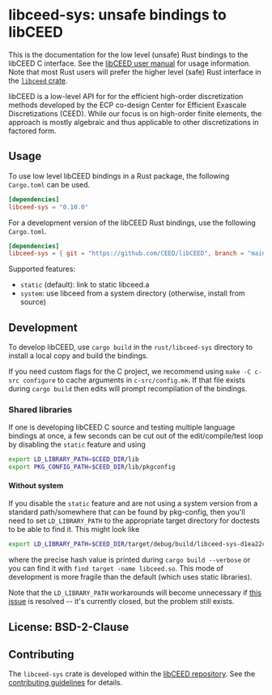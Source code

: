 # libceed-sys: unsafe bindings to libCEED

This is the documentation for the low level (unsafe) Rust bindings to the libCEED C interface.
See the [libCEED user manual](https://libceed.org) for usage information.
Note that most Rust users will prefer the higher level (safe) Rust interface in the [`libceed` crate](https://docs.rs/libceed).

libCEED is a low-level API for for the efficient high-order discretization methods developed by the ECP co-design Center for Efficient Exascale Discretizations (CEED).
While our focus is on high-order finite elements, the approach is mostly algebraic and thus applicable to other discretizations in factored form.

## Usage

To use low level libCEED bindings in a Rust package, the following `Cargo.toml` can be used.
```toml
[dependencies]
libceed-sys = "0.10.0"
```

For a development version of the libCEED Rust bindings, use the following `Cargo.toml`.
```toml
[dependencies]
libceed-sys = { git = "https://github.com/CEED/libCEED", branch = "main" }
```

Supported features:
* `static` (default): link to static libceed.a
* `system`: use libceed from a system directory (otherwise, install from source)

## Development

To develop libCEED, use `cargo build` in the `rust/libceed-sys` directory to install a local copy and build the bindings.

If you need custom flags for the C project, we recommend using `make -C c-src configure` to cache arguments in `c-src/config.mk`.
If that file exists during `cargo build` then edits will prompt recompilation of the bindings.

### Shared libraries
If one is developing libCEED C source and testing multiple language bindings at once, a few seconds can be cut out of the edit/compile/test loop by disabling the `static` feature and using

```bash
export LD_LIBRARY_PATH=$CEED_DIR/lib
export PKG_CONFIG_PATH=$CEED_DIR/lib/pkgconfig
```

#### Without system
If you disable the `static` feature and are not using a system version from a standard path/somewhere that can be found by pkg-config, then you'll need to set `LD_LIBRARY_PATH` to the appropriate target directory for doctests to be able to find it.
This might look like

```bash
export LD_LIBRARY_PATH=$CEED_DIR/target/debug/build/libceed-sys-d1ea22c6e1ad3f23/out/lib
```

where the precise hash value is printed during `cargo build --verbose` or you can find it with `find target -name libceed.so`.
This mode of development is more fragile than the default (which uses static libraries).

Note that the `LD_LIBRARY_PATH` workarounds will become unnecessary if [this issue](https://github.com/rust-lang/cargo/issues/1592) is resolved -- it's currently closed, but the problem still exists.

## License: BSD-2-Clause

## Contributing

The `libceed-sys` crate is developed within the [libCEED repository](https://github.com/CEED/libCEED).
See the [contributing guidelines](https://libceed.org/en/latest/CONTRIBUTING/) for details.
